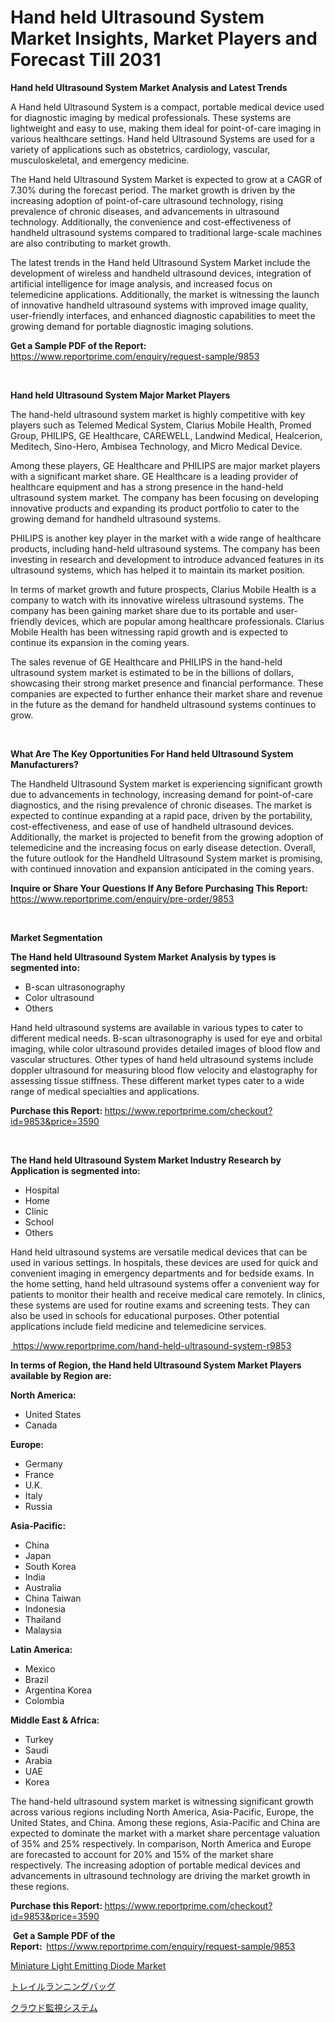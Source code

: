 <p><h1>Hand held Ultrasound System Market Insights, Market Players and Forecast Till 2031</h1></p><p><strong>Hand held Ultrasound System Market Analysis and Latest Trends</strong></p>
<p><p>A Hand held Ultrasound System is a compact, portable medical device used for diagnostic imaging by medical professionals. These systems are lightweight and easy to use, making them ideal for point-of-care imaging in various healthcare settings. Hand held Ultrasound Systems are used for a variety of applications such as obstetrics, cardiology, vascular, musculoskeletal, and emergency medicine.</p><p>The Hand held Ultrasound System Market is expected to grow at a CAGR of 7.30% during the forecast period. The market growth is driven by the increasing adoption of point-of-care ultrasound technology, rising prevalence of chronic diseases, and advancements in ultrasound technology. Additionally, the convenience and cost-effectiveness of handheld ultrasound systems compared to traditional large-scale machines are also contributing to market growth.</p><p>The latest trends in the Hand held Ultrasound System Market include the development of wireless and handheld ultrasound devices, integration of artificial intelligence for image analysis, and increased focus on telemedicine applications. Additionally, the market is witnessing the launch of innovative handheld ultrasound systems with improved image quality, user-friendly interfaces, and enhanced diagnostic capabilities to meet the growing demand for portable diagnostic imaging solutions.</p></p>
<p><strong>Get a Sample PDF of the Report:&nbsp;</strong> <a href="https://www.reportprime.com/enquiry/request-sample/9853">https://www.reportprime.com/enquiry/request-sample/9853</a></p>
<p>&nbsp;</p>
<p><strong>Hand held Ultrasound System Major Market Players</strong></p>
<p><p>The hand-held ultrasound system market is highly competitive with key players such as Telemed Medical System, Clarius Mobile Health, Promed Group, PHILIPS, GE Healthcare, CAREWELL, Landwind Medical, Healcerion, Meditech, Sino-Hero, Ambisea Technology, and Micro Medical Device.</p><p>Among these players, GE Healthcare and PHILIPS are major market players with a significant market share. GE Healthcare is a leading provider of healthcare equipment and has a strong presence in the hand-held ultrasound system market. The company has been focusing on developing innovative products and expanding its product portfolio to cater to the growing demand for handheld ultrasound systems.</p><p>PHILIPS is another key player in the market with a wide range of healthcare products, including hand-held ultrasound systems. The company has been investing in research and development to introduce advanced features in its ultrasound systems, which has helped it to maintain its market position.</p><p>In terms of market growth and future prospects, Clarius Mobile Health is a company to watch with its innovative wireless ultrasound systems. The company has been gaining market share due to its portable and user-friendly devices, which are popular among healthcare professionals. Clarius Mobile Health has been witnessing rapid growth and is expected to continue its expansion in the coming years.</p><p>The sales revenue of GE Healthcare and PHILIPS in the hand-held ultrasound system market is estimated to be in the billions of dollars, showcasing their strong market presence and financial performance. These companies are expected to further enhance their market share and revenue in the future as the demand for handheld ultrasound systems continues to grow.</p></p>
<p>&nbsp;</p>
<p><strong>What Are The Key Opportunities For Hand held Ultrasound System Manufacturers?</strong></p>
<p><p>The Handheld Ultrasound System market is experiencing significant growth due to advancements in technology, increasing demand for point-of-care diagnostics, and the rising prevalence of chronic diseases. The market is expected to continue expanding at a rapid pace, driven by the portability, cost-effectiveness, and ease of use of handheld ultrasound devices. Additionally, the market is projected to benefit from the growing adoption of telemedicine and the increasing focus on early disease detection. Overall, the future outlook for the Handheld Ultrasound System market is promising, with continued innovation and expansion anticipated in the coming years.</p></p>
<p><strong>Inquire or Share Your Questions If Any Before Purchasing This Report:</strong> <a href="https://www.reportprime.com/enquiry/pre-order/9853">https://www.reportprime.com/enquiry/pre-order/9853</a></p>
<p>&nbsp;</p>
<p><strong>Market Segmentation</strong></p>
<p><strong>The Hand held Ultrasound System Market Analysis by types is segmented into:</strong></p>
<p><ul><li>B-scan ultrasonography</li><li>Color ultrasound</li><li>Others</li></ul></p>
<p><p>Hand held ultrasound systems are available in various types to cater to different medical needs. B-scan ultrasonography is used for eye and orbital imaging, while color ultrasound provides detailed images of blood flow and vascular structures. Other types of hand held ultrasound systems include doppler ultrasound for measuring blood flow velocity and elastography for assessing tissue stiffness. These different market types cater to a wide range of medical specialties and applications.</p></p>
<p><strong>Purchase this Report:&nbsp;</strong><a href="https://www.reportprime.com/checkout?id=9853&price=3590">https://www.reportprime.com/checkout?id=9853&price=3590</a></p>
<p>&nbsp;</p>
<p><strong>The Hand held Ultrasound System Market Industry Research by Application is segmented into:</strong></p>
<p><ul><li>Hospital</li><li>Home</li><li>Clinic</li><li>School</li><li>Others</li></ul></p>
<p><p>Hand held ultrasound systems are versatile medical devices that can be used in various settings. In hospitals, these devices are used for quick and convenient imaging in emergency departments and for bedside exams. In the home setting, hand held ultrasound systems offer a convenient way for patients to monitor their health and receive medical care remotely. In clinics, these systems are used for routine exams and screening tests. They can also be used in schools for educational purposes. Other potential applications include field medicine and telemedicine services.</p></p>
<p><a href="https://www.reportprime.com/hand-held-ultrasound-system-r9853">&nbsp;https://www.reportprime.com/hand-held-ultrasound-system-r9853</a></p>
<p><strong>In terms of Region, the Hand held Ultrasound System Market Players available by Region are:</strong></p>
<p>
    <p> <strong> North America: </strong>
        <ul>
            <li>United States</li>
            <li>Canada</li>
        </ul>
        </p> 
    <p> <strong> Europe: </strong>
        <ul>
            <li>Germany</li>
            <li>France</li>
            <li>U.K.</li>
            <li>Italy</li>
            <li>Russia</li>
        </ul>
        </p> 
    <p> <strong> Asia-Pacific: </strong>
        <ul>
            <li>China</li>
            <li>Japan</li>
            <li>South Korea</li>
            <li>India</li>
            <li>Australia</li>
            <li>China Taiwan</li>
            <li>Indonesia</li>
            <li>Thailand</li>
            <li>Malaysia</li>
        </ul>
        </p> 
    <p> <strong> Latin America: </strong>
        <ul>
            <li>Mexico</li>
            <li>Brazil</li>
            <li>Argentina Korea</li>
            <li>Colombia</li>
        </ul>
        </p> 
    <p> <strong> Middle East & Africa: </strong>
        <ul>
            <li>Turkey</li>
            <li>Saudi</li>
            <li>Arabia</li>
            <li>UAE</li>
            <li>Korea</li>
        </ul>
    </p>
    </p>
<p><p>The hand-held ultrasound system market is witnessing significant growth across various regions including North America, Asia-Pacific, Europe, the United States, and China. Among these regions, Asia-Pacific and China are expected to dominate the market with a market share percentage valuation of 35% and 25% respectively. In comparison, North America and Europe are forecasted to account for 20% and 15% of the market share respectively. The increasing adoption of portable medical devices and advancements in ultrasound technology are driving the market growth in these regions.</p></p>
<p><strong>Purchase this Report: </strong><a href="https://www.reportprime.com/checkout?id=9853&price=3590">https://www.reportprime.com/checkout?id=9853&price=3590</a></p>
<p>&nbsp;<strong>Get a Sample PDF of the Report:&nbsp;&nbsp;</strong><a href="https://www.reportprime.com/enquiry/request-sample/9853">https://www.reportprime.com/enquiry/request-sample/9853</a></p>
<p><strong></strong></p>
<p><p><a href="https://frill-swim-3cd.notion.site/Miniature-Light-Emitting-Diode-Market-Trends-and-Market-Analysis-forecasted-for-period-2024-2031-d933b1d88e744eacb35290b8563fe538">Miniature Light Emitting Diode Market</a></p><p><a href="https://medium.com/@josephmiller1959/%E3%83%88%E3%83%AC%E3%82%A4%E3%83%AB%E3%83%A9%E3%83%B3%E3%83%8B%E3%83%B3%E3%82%B0%E3%83%90%E3%83%83%E3%82%B0%E5%B8%82%E5%A0%B4-%E7%A8%AE%E9%A1%9E-%E3%82%A2%E3%83%97%E3%83%AA%E3%82%B1%E3%83%BC%E3%82%B7%E3%83%A7%E3%83%B3-%E5%9C%B0%E7%90%86%E3%81%AB%E3%82%88%E3%82%8B%E5%8C%85%E6%8B%AC%E7%9A%84%E3%81%AA%E8%A9%95%E4%BE%A1-76ebea91e095">トレイルランニングバッグ</a></p><p><a href="https://medium.com/@nicolaseller56452023/%E3%82%AF%E3%83%A9%E3%82%A6%E3%83%89%E7%9B%A3%E8%A6%96%E3%82%B7%E3%82%B9%E3%83%86%E3%83%A0%E3%81%AE%E5%B8%82%E5%A0%B4%E3%82%B7%E3%82%A7%E3%82%A2%E3%81%AE%E9%80%B2%E5%8C%96%E3%81%A8%E5%B8%82%E5%A0%B4%E6%88%90%E9%95%B7%E3%83%88%E3%83%AC%E3%83%B3%E3%83%892024%E5%B9%B4%E3%81%8B%E3%82%892031%E5%B9%B4%E3%81%BE%E3%81%A7-f28b4ef63599">クラウド監視システム</a></p></p>